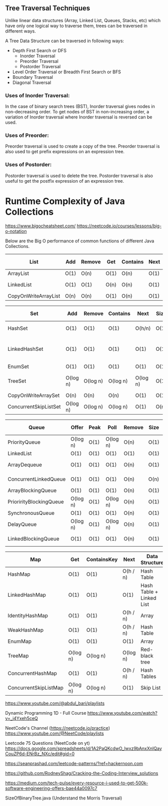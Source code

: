 ## Tree Traversal Techniques

Unlike linear data structures (Array, Linked List, Queues, Stacks, etc) which have only one logical way to traverse
them, trees can be traversed in different ways.

A Tree Data Structure can be traversed in following ways:

* Depth First Search or DFS
    * Inorder Traversal
    * Preorder Traversal
    * Postorder Traversal
* Level Order Traversal or Breadth First Search or BFS
* Boundary Traversal
* Diagonal Traversal

### Uses of Inorder Traversal:

In the case of binary search trees (BST), Inorder traversal gives nodes in non-decreasing order. To get nodes of BST
in non-increasing order, a variation of Inorder traversal where Inorder traversal is reversed can be used.

### Uses of Preorder:

Preorder traversal is used to create a copy of the tree. Preorder traversal is also used to get prefix expressions on
an expression tree.

### Uses of Postorder:

Postorder traversal is used to delete the tree. Postorder traversal is also useful to get the postfix expression of
an expression tree.

# Runtime Complexity of Java Collections

https://www.bigocheatsheet.com/
https://neetcode.io/courses/lessons/big-o-notation

Below are the Big O performance of common functions of different Java Collections.

| List                 | Add  | Remove | Get  | Contains | Next | Data Structure |
|----------------------|------|--------|------|----------|------|----------------|
| ArrayList            | O(1) | O(n)   | O(1) | O(n)     | O(1) | Array          |
| LinkedList           | O(1) | O(1)   | O(n) | O(n)     | O(1) | Linked List    |
| CopyOnWriteArrayList | O(n) | O(n)   | O(1) | O(n)     | O(1) | Array          |

| Set                   | Add      | Remove   | Contains | Next     | Size | Data Structure           |
|-----------------------|----------|----------|----------|----------|------|--------------------------|
| HashSet               | O(1)     | O(1)     | O(1)     | O(h/n)   | O(1) | Hash Table               |
| LinkedHashSet         | O(1)     | O(1)     | O(1)     | O(1)     | O(1) | Hash Table + Linked List |
| EnumSet               | O(1)     | O(1)     | O(1)     | O(1)     | O(1) | Bit Vector               |
| TreeSet               | O(log n) | O(log n) | O(log n) | O(log n) | O(1) | Red-black tree           |
| CopyOnWriteArraySet   | O(n)     | O(n)     | O(n)     | O(1)     | O(1) | Array                    |
| ConcurrentSkipListSet | O(log n) | O(log n) | O(log n) | O(1)     | O(n) | Skip List                |

| Queue                   | Offer    | Peak | Poll     | Remove | Size | Data Structure |
|-------------------------|----------|------|----------|--------|------|----------------|
| PriorityQueue           | O(log n) | O(1) | O(log n) | O(n)   | O(1) | Priority Heap  |
| LinkedList              | O(1)     | O(1) | O(1)     | O(1)   | O(1) | Array          |
| ArrayDequeue            | O(1)     | O(1) | O(1)     | O(n)   | O(1) | Linked List    |
| ConcurrentLinkedQueue   | O(1)     | O(1) | O(1)     | O(n)   | O(n) | Linked List    |
| ArrayBlockingQueue      | O(1)     | O(1) | O(1)     | O(n)   | O(1) | Array          |
| PriorirityBlockingQueue | O(log n) | O(1) | O(log n) | O(n)   | O(1) | Priority Heap  |
| SynchronousQueue        | O(1)     | O(1) | O(1)     | O(n)   | O(1) | None!          |
| DelayQueue              | O(log n) | O(1) | O(log n) | O(n)   | O(1) | Priority Heap  |
| LinkedBlockingQueue     | O(1)     | O(1) | O(1)     | O(n)   | O(1) | Linked List    |

| Map                   | Get      | ContainsKey | Next     | Data Structure           |
|-----------------------|----------|-------------|----------|--------------------------|
| HashMap               | O(1)     | O(1)        | O(h / n) | Hash Table               |
| LinkedHashMap         | O(1)     | O(1)        | O(1)     | Hash Table + Linked List |
| IdentityHashMap       | O(1)     | O(1)        | O(h / n) | Array                    |
| WeakHashMap           | O(1)     | O(1)        | O(h / n) | Hash Table               |
| EnumMap               | O(1)     | O(1)        | O(1)     | Array                    |
| TreeMap               | O(log n) | O(log n)    | O(log n) | Red-black tree           |
| ConcurrentHashMap     | O(1)     | O(1)        | O(h / n) | Hash Tables              |
| ConcurrentSkipListMap | O(log n) | O(log n)    | O(1)     | Skip List                |




https://www.youtube.com/@abdul_bari/playlists


Dynamic Programming 1D - Full Course
https://www.youtube.com/watch?v=_i4Yxeh5ceQ

NeetCode's Channel (https://neetcode.io/practice)
https://www.youtube.com/@NeetCode/playlists

Leetcode 75 Questions (NeetCode on yt)
https://docs.google.com/spreadsheets/d/1A2PaQKcdwO_lwxz9bAnxXnIQayCouZP6d-ENrBz_NXc/edit#gid=0

https://seanprashad.com/leetcode-patterns/?ref=hackernoon.com

https://github.com/RodneyShag/Cracking-the-Coding-Interview_solutions

https://medium.com/tech-pulse/every-resource-i-used-to-get-500k-software-engineering-offers-bae44a0097c7


SizeOfBinaryTree.java (Understand the Morris Traversal)